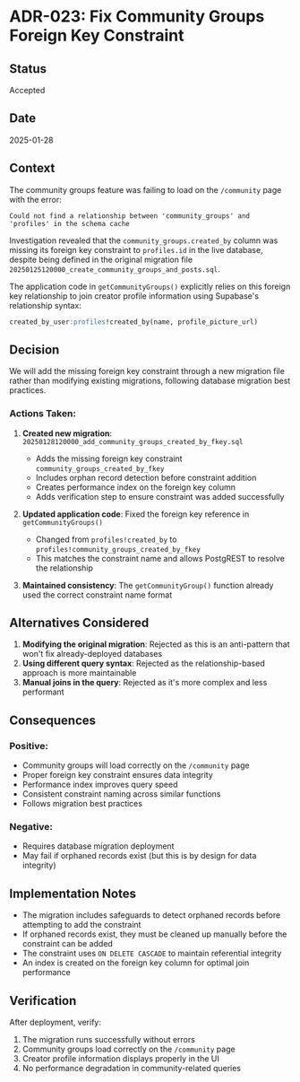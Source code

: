 # ADR-023: Fix Community Groups Foreign Key Constraint

## Status
Accepted

## Date
2025-01-28

## Context
The community groups feature was failing to load on the `/community` page with the error:
```
Could not find a relationship between 'community_groups' and 'profiles' in the schema cache
```

Investigation revealed that the `community_groups.created_by` column was missing its foreign key constraint to `profiles.id` in the live database, despite being defined in the original migration file `20250125120000_create_community_groups_and_posts.sql`.

The application code in `getCommunityGroups()` explicitly relies on this foreign key relationship to join creator profile information using Supabase's relationship syntax:
```sql
created_by_user:profiles!created_by(name, profile_picture_url)
```

## Decision
We will add the missing foreign key constraint through a new migration file rather than modifying existing migrations, following database migration best practices.

### Actions Taken:
1. **Created new migration**: `20250128120000_add_community_groups_created_by_fkey.sql`
   - Adds the missing foreign key constraint `community_groups_created_by_fkey`
   - Includes orphan record detection before constraint addition
   - Creates performance index on the foreign key column
   - Adds verification step to ensure constraint was added successfully

2. **Updated application code**: Fixed the foreign key reference in `getCommunityGroups()`
   - Changed from `profiles!created_by` to `profiles!community_groups_created_by_fkey`
   - This matches the constraint name and allows PostgREST to resolve the relationship

3. **Maintained consistency**: The `getCommunityGroup()` function already used the correct constraint name format

## Alternatives Considered
1. **Modifying the original migration**: Rejected as this is an anti-pattern that won't fix already-deployed databases
2. **Using different query syntax**: Rejected as the relationship-based approach is more maintainable
3. **Manual joins in the query**: Rejected as it's more complex and less performant

## Consequences

### Positive:
- Community groups will load correctly on the `/community` page
- Proper foreign key constraint ensures data integrity
- Performance index improves query speed
- Consistent constraint naming across similar functions
- Follows migration best practices

### Negative:
- Requires database migration deployment
- May fail if orphaned records exist (but this is by design for data integrity)

## Implementation Notes
- The migration includes safeguards to detect orphaned records before attempting to add the constraint
- If orphaned records exist, they must be cleaned up manually before the constraint can be added
- The constraint uses `ON DELETE CASCADE` to maintain referential integrity
- An index is created on the foreign key column for optimal join performance

## Verification
After deployment, verify:
1. The migration runs successfully without errors
2. Community groups load correctly on the `/community` page
3. Creator profile information displays properly in the UI
4. No performance degradation in community-related queries 